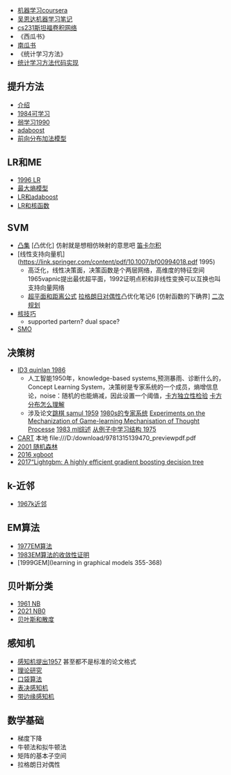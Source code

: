 - [机器学习coursera](https://www.coursera.org/learn/machine-learning/lecture/zcAuT/welcome-to-machine-learning)
- [吴恩达机器学习笔记](http://www.ai-start.com/ml2014/)
- [cs231斯坦福卷积网络](http://cs231n.stanford.edu/)
- 《西瓜书》
- [南瓜书](https://datawhalechina.github.io/pumpkin-book/#/)
- 《统计学习方法》
- [统计学习方法代码实现](https://github.com/Dod-o/Statistical-Learning-Method_Code)
## 提升方法
- [介绍](http://www.yorku.ca/gisweb/eats4400/boost.pdf)
- [1984可学习](https://axon.cs.byu.edu/~martinez/classes/678/Papers/Valiant_Learnable.pdf)
- [弱学习1990](https://link.springer.com/content/pdf/10.1007/BF00116037.pdf)
- [adaboost](https://static.aminer.org/pdf/PDF/000/192/601/a_decision_theoretic_generalization_of_on_line_learning_and_an.pdf)
- [前向分布加法模型](https://citeseerx.ist.psu.edu/viewdoc/download?doi=10.1.1.51.9525&rep=rep1&type=pdf)
## LR和ME
- [1996 LR](https://aclanthology.org/J96-1002.pdf)
- [最大熵模型](http://luthuli.cs.uiuc.edu/~daf/courses/optimization/papers/berger-iis.pdf)
- [LR和adaboost](https://link.springer.com/content/pdf/10.1023/A:1013912006537.pdf)
- [LR和核函数](http://citeseerx.ist.psu.edu/viewdoc/download?doi=10.1.1.126.1347&rep=rep1&type=pdf)
## SVM
- [凸集](https://blog.csdn.net/liuweiyuxiang/article/details/99888556) [凸优化] 仿射就是想相仿映射的意思吧 [笛卡尔积](https://blog.csdn.net/GabeLoganNewell/article/details/109095298)
- [线性支持向量机](https://link.springer.com/content/pdf/10.1007/bf00994018.pdf 1995)
  - 高泛化，线性决策面，决策函数是个两层网络，高维度的特征空间 1965vapnic提出最优超平面，1992证明点积和非线性变换可以互换也叫支持向量网络
  - [超平面和距离公式](https://www.jianshu.com/p/ba02b92baaaf) [拉格朗日对偶性](https://www.zhihu.com/search?type=content&q=%E6%8B%89%E6%A0%BC%E6%9C%97%E6%97%A5%E4%BC%98%E5%8C%96)凸优化笔记6 [仿射函数的下确界] [二次规划](https://zhuanlan.zhihu.com/p/375762164)
- [核技巧](https://www.researchgate.net/profile/Bernhard-Boser/publication/2376111_A_Training_Algorithm_for_Optimal_Margin_Classifier/links/560eccc208ae0fc513ee8fc9/A-Training-Algorithm-for-Optimal-Margin-Classifier.pdf) 
  - supported partern? dual space?
- [SMO](https://www.researchgate.net/profile/John-Platt-2/publication/234786663_Fast_Training_of_Support_Vector_Machines_Using_Sequential_Minimal_Optimization/links/00b4952539b71249bc000000/Fast-Training-of-Support-Vector-Machines-Using-Sequential-Minimal-Optimization.pdf)
## 决策树
- [ID3  quinlan 1986](https://link.springer.com/content/pdf/10.1007/BF00116251.pdf)
  - 人工智能1950年，knowledge-based systems,预测暴雨、诊断什么的，Concept Learning System，决策树是专家系统的一个成员，熵增信息论，noise：随机的也能熵减，因此设置一个阈值，[卡方独立性检验](https://www.zhihu.com/search?q=%E5%8D%A1%E6%96%B9%E7%8B%AC%E7%AB%8B%E6%80%A7%E6%A3%80%E9%AA%8C&utm_content=search_suggestion&type=content) [卡方分布怎么理解](https://www.zhihu.com/question/20358827)
  - 涉及论文[跳棋 samul 1959](https://hci.iwr.uni-heidelberg.de/system/files/private/downloads/636026949/report_frank_gabel.pdf)   [1980s的专家系统](https://stacks.stanford.edu/file/druid:vf069sz9374/vf069sz9374.pdf) [Experiments on the Mechanization of Game-learning
 Mechanisation of Thought Processe](https://academic.oup.com/comjnl/article/25/1/105/527270?login=true) [1983 ml综述](http://ebot.gmu.edu/bitstream/handle/1920/1569/83-02.pdf?sequence=1&isAllowed=y) [从例子中学习结构 1975](https://dspace.mit.edu/bitstream/handle/1721.1/6884/AITR-231.pdf?sequence=2)
- [CART](https://www.taylorfrancis.com/books/mono/10.1201/9781315139470/classification-regression-trees-leo-breiman-jerome-friedman-richard-olshen-charles-stone) 本地  file:///D:/download/9781315139470_previewpdf.pdf
- [2001 随机森林](https://link.springer.com/content/pdf/10.1023/A:1010933404324.pdf)
- [2016 xgboot](https://dl.acm.org/doi/pdf/10.1145/2939672.2939785)
- [2017“Lightgbm: A highly efficient gradient boosting decision tree](https://proceedings.neurips.cc/paper/2017/file/6449f44a102fde848669bdd9eb6b76fa-Paper.pdf)
## k-近邻
- [1967k近邻](https://www.cs.bgu.ac.il/~adsmb182/wiki.files/borak-lecture%20notes.pdf)
## EM算法
- [1977EM算法](https://aclanthology.org/P04-3024.pdf)
- [1983EM算法的收敛性证明](https://www.ams.jhu.edu/~spall/05S_550.790/Papers/EM_Wu83.pdf)
- [1999GEM](learning in graphical models 355-368)
## 贝叶斯分类
- [1961 NB](https://sci2s.ugr.es/keel/pdf/algorithm/classification-algorithm/Maron1961.pdf)
- [2021 NB0](https://www.researchgate.net/profile/Min-Ling-Zhang-2/publication/50402189_Multi-Label_Learning_by_Exploiting_Label_Dependency/links/565d988808ae1ef92982f7ef/Multi-Label-Learning-by-Exploiting-Label-Dependency.pdf)
- [贝叶斯和散度](https://aclanthology.org/P04-3024.pdf)
## 感知机
- [感知机提出1957](http://www2.fiit.stuba.sk/~cernans/nn/nn_texts/neuronove_siete_priesvitky_02_Q.pdf) 甚至都不是标准的论文格式
- [理论研究](https://monge.univ-mlv.fr/~berstel/Mps/Travaux/A/A/1963-4ElementaryFamAutomataSympThAut.pdf)
- [口袋算法](https://www.ling.upenn.edu/courses/cogs501/Gallant1990.pdf)
- [表决感知机](https://link.springer.com/content/pdf/10.1023/A:1007662407062.pdf)
- [带边缘感知机](https://aclanthology.org/W05-0610.pdf)
## 数学基础
- 梯度下降
- 牛顿法和拟牛顿法
- 矩阵的基本子空间
- 拉格朗日对偶性
##

